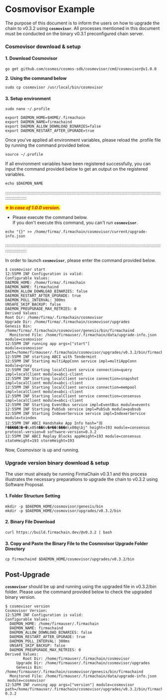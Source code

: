 # Cosmovisor Example

The purpose of this document is to inform the users on how to upgrade the chain to v0.3.2 using **`cosmovisor`**. All processes mentioned in this document must be conducted on the binary v0.3.1 preconfigured chain server.

### Cosmovisor download & setup

#### 1. Download Cosmovisor

```
go get github.com/cosmos/cosmos-sdk/cosmovisor/cmd/cosmovisor@v1.0.0
```

**2. Using the command below**

```
sudo cp cosmovisor /usr/local/bin/cosmovisor
```

#### 3. Setup environment

```
sudo nano ~/.profile

export DAEMON_HOME=$HOME/.firmachain
export DAEMON_NAME=firmachaind
export DAEMON_ALLOW_DOWNLOAD_BINARIES=false
export DAEMON_RESTART_AFTER_UPGRADE=true
```

Once you've applied all environment variables, please reload the .profile file by running the command provided below.

```
source ~/.profile
```

If all environment variables have been registered successfully, you can input the command provided below to get an output on the registered variables.

```
echo $DAEMON_NAME
```



:::::::::::::::::::::::::::::::::::::::::::::::::::::::::::::::::::::::::::::::::::::::::::::::::::::::::::::::::::::::::::::::::::::::::::::

_<mark style="color:red;">**※ In case of 1.0.0 version.**</mark>_

* Please execute the command below.\
  If you don't execute this command, you can't run **`cosmovisor`**.

```
echo "{}" >> /home/firma/.firmachain/cosmovisor/current/upgrade-info.json
```

:::::::::::::::::::::::::::::::::::::::::::::::::::::::::::::::::::::::::::::::::::::::::::::::::::::::::::::::::::::::::::::::::::::::::::::



In order to launch **`cosmovisor`**, please enter the command provided below.

```
$ cosmovisor start
12:55PM INF Configuration is valid:
Configurable Values:
DAEMON_HOME: /home/firma/.firmachain
DAEMON_NAME: firmachaind
DAEMON_ALLOW_DOWNLOAD_BINARIES: false
DAEMON_RESTART_AFTER_UPGRADE: true
DAEMON_POLL_INTERVAL: 300ms
UNSAFE_SKIP_BACKUP: false
DAEMON_PREUPGRADE_MAX_RETRIES: 0
Derived Values:
Root Dir: /home/firma/.firmachain/cosmovisor
Upgrade Dir: /home/firma/.firmachain/cosmovisor/upgrades
Genesis Bin: /home/firma/.firmachain/cosmovisor/genesis/bin/firmachaind
  Monitored File: /home/firmauser/.firmachain/data/upgrade-info.json
module=cosmovisor
12:55PM INF running app args=["start"]
module=cosmovisor path=/home/firmauser/.firmachain/cosmovisor/upgrades/v0.3.2/bin/firmachaind
12:55PM INF starting ABCI with Tendermint
12:55PM INF Starting multiAppConn service impl=multiAppConn module=proxy
12:55PM INF Starting localClient service connection=query impl=localClient module=abci-client
12:55PM INF Starting localClient service connection=snapshot impl=localClient module=abci-client
12:55PM INF Starting localClient service connection=mempool impl=localClient module=abci-client
12:55PM INF Starting localClient service connection=consensus impl=localClient module=abci-client
12:55PM INF Starting EventBus service impl=EventBus module=events
12:55PM INF Starting PubSub service impl=PubSub module=pubsub
12:55PM INF Starting IndexerService service impl=IndexerService module=txindex
12:55PM INF ABCI Handshake App Info hash="⽻F�����3�+�\x054��6v�#��(���m\x00q\bj" height=193 module=consensus protocol-version=0 software-version=0.3.2
12:55PM INF ABCI Replay Blocks appHeight=193 module=consensus stateHeight=193 storeHeight=193
```

Now, Cosmovisor is up and running.

### Upgrade version binary download & setup

The user must already be running FirmaChain v0.3.1 and this process illustrates the necessary preparations to upgrade the chain to v0.3.2 using Software Proposal.

#### 1. Folder Structure Setting

```
mkdir -p $DAEMON_HOME/cosmovisor/genesis/bin
mkdir -p $DAEMON_HOME/cosmovisor/upgrades/v0.3.2/bin
```

#### 2. Binary File Download

```
curl https://build.firmachain.dev/@v0.3.2 | bash
```

#### 3. Copy and Paste the Binary File to the Cosmovisor Upgrade Folder Directory

```
cp firmachaind $DAEMON_HOME/cosmovisor/upgrades/v0.3.2/bin
```

## Post-Upgrade

**`cosmovisor`** should be up and running using the upgraded file in v0.3.2/bin folder. Please use the command provided below to check the upgraded binary version.

```
$ cosmovisor version
Cosmovisor Version:
12:52PM INF Configuration is valid:
Configurable Values:
  DAEMON_HOME: /home/firmauser/.firmachain
  DAEMON_NAME: firmachaind
  DAEMON_ALLOW_DOWNLOAD_BINARIES: false
  DAEMON_RESTART_AFTER_UPGRADE: true
  DAEMON_POLL_INTERVAL: 300ms
  UNSAFE_SKIP_BACKUP: false
  DAEMON_PREUPGRADE_MAX_RETRIES: 0
Derived Values:
        Root Dir: /home/firmauser/.firmachain/cosmovisor
     Upgrade Dir: /home/firmauser/.firmachain/cosmovisor/upgrades
     Genesis Bin: /home/firmauser/.firmachain/cosmovisor/genesis/bin/firmachaind
  Monitored File: /home/firmauser/.firmachain/data/upgrade-info.json
 module=cosmovisor
12:52PM INF running app args=["version"] module=cosmovisor path=/home/firmauser/.firmachain/cosmovisor/upgrades/v0.3.2/bin/firmachaind
0.3.2
```
